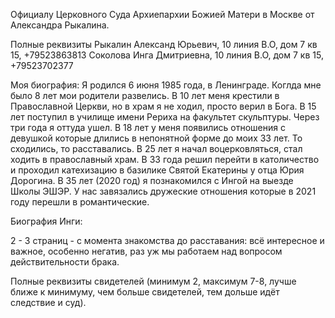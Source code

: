 Официалу Церковного Суда Архиепархии Божией Матери в
Москве от Александра Рыкалина.

Полные реквизиты
Рыкалин Александ Юрьевич, 10 линия В.О, дом 7 кв 15, +79523863813
Соколова Инга Дмитриевна, 10 линия В.О, дом 7 кв 15, +79523702377

Моя биография:
Я родился 6 июня 1985 года, в Ленинграде. Коглда мне было 8 лет мои родители развелись. В 10 лет меня крестили в Православной Церкви, но в храм я не ходил, просто верил в Бога. В 15 лет поступил в училище имени Рериха на факультет скульптуры. Через три года я оттуда ушел. В 18 лет у меня появились отношения с девушкой которые длились в непонятной форме до моих 33 лет. То сходились, то расставались. В 25 лет я начал воцерковляться, стал ходить в православный храм. В 33 года решил перейти в католичество и проходил катехизацию в базилике Святой Екатерины у отца Юрия Дорогина. В 35 лет (2020 год) я познакомился с Ингой на выезде Школы ЭШЭР. У нас завязались дружеские отношения которые в 2021 году перешли в романтические.

Биография Инги:

2 - 3 страниц - с момента знакомства до расставания: всё интересное и важное, особенно негатив, раз уж мы работаем над
вопросом действительности брака. 

Полные реквизиты свидетелей (минимум 2, максимум 7-8,
лучше ближе к минимуму, чем больше свидетелей, тем дольше идёт следствие и суд).